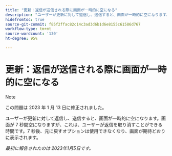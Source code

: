 ```yaml
---
title: "更新：返信が送信される際に画面が一時的に空になる"
description: "ユーザーが更新に対して返信し、送信すると、画面が一時的に空になります。画面が 7 秒間空になりますが、これは、ユーザーが返信を取り消すことができる時間です。7 秒後、元に戻すオプションは使用できなくなり、画面が期待どおりに表示されます。"
hidefromtoc: true
source-git-commit: f85f2ffac82c14c3ad3d6b1d6e8155c61586d767
workflow-type: tm+mt
source-wordcount: '130'
ht-degree: 95%

---
```



# 更新：返信が送信される際に画面が一時的に空になる

>[!NOTE]
>
>この問題は 2023 年 1 月 13 日に修正されました。

ユーザーが更新に対して返信し、送信すると、画面が一時的に空になります。画面が 7 秒間空になりますが、これは、ユーザーが返信を取り消すことができる時間です。7 秒後、元に戻すオプションは使用できなくなり、画面が期待どおりに表示されます。

_最初に報告されたのは 2023年1月5日です。_


